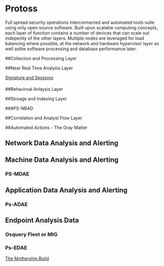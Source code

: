 # Protoss
Full spread security operations interconnected and automated tools suite using only open source software.  Built upon scalable computing concepts, each layer of function contains a number of devices that can scale out indepently of the other layers.  Multiple nodes are leveraged for load balancing where possible, at the network and hardware hypervisor layer as well asthe software processing and database performance later.

##Collection and Processing Layer

##Near Real Time Analysis Layer

[Signature and Sessions]()
####

##Behaviroal Anlaysis Layer

##Stroage and Indexing Layer


###PS-NBAD

##Correlation and Analyst Flow Layer

##Automated Actions - The Gray Matter

## Network Data Analysis and Alerting



## Machine Data Analysis and Alerting

### PS-MDAE

## Application Data Analysis and Alerting

### Ps-ADAE

## Endpoint Analysis Data

### Osquery Fleet or MIG

### Ps-EDAE

[The Mothership Build](../mothership/mothership.md)

##
